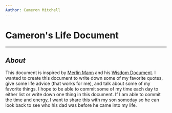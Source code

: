 ```yaml
---
Author: Cameron Mitchell
---
```


<!-- Date of First Entry: 10/16/2023  --> 

# Cameron's Life Document
---

## *About*

This document is inspired by [Merlin Mann](https://hotdogsladies.omg.lol/) and his [Wisdom Document](https://github.com/merlinmann/wisdom/blob/master/wisdom.md). I wanted to create this document to write down some of my favorite quotes, give some life advice (that works for me), and talk about some of my favorite things. I hope to be able to commit some of my time each day to either list or write down one thing in this document. If I am able to commit the time and energy, I want to share this with my son someday so he can look back to see who his dad was before he came into my life. 
